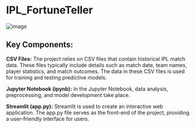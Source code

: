 # IPL_FortuneTeller

![image](https://github.com/siddharth1913/IPL_FortuneTeller/assets/98050209/eed09fa6-fae8-4241-acd3-85911caf8a8b)

## Key Components:

**CSV Files:** The project relies on CSV files that contain historical IPL match data. These files typically include details such as match date, team names, player statistics, and match outcomes. The data in these CSV files is used for training and testing predictive models.

**Jupyter Notebook (ipynb):** In the Jupyter Notebook, data analysis, preprocessing, and model development take place. 

**Streamlit (app.py):** Streamlit is used to create an interactive web application. The app.py file serves as the front-end of the project, providing a user-friendly interface for users. 
